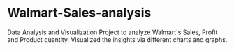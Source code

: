 # Walmart-Sales-analysis
Data Analysis and Visualization Project to analyze Walmart's Sales, Profit and Product quantity.
Visualized the insights via different charts and graphs.

